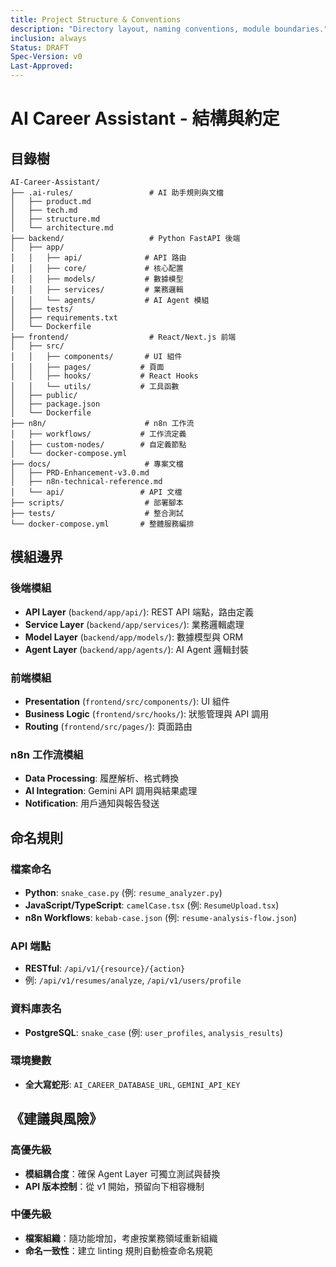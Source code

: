 ```yaml
---
title: Project Structure & Conventions
description: "Directory layout, naming conventions, module boundaries."
inclusion: always
Status: DRAFT
Spec-Version: v0
Last-Approved:
---
```

# AI Career Assistant - 結構與約定

## 目錄樹
```
AI-Career-Assistant/
├── .ai-rules/                 # AI 助手規則與文檔
│   ├── product.md
│   ├── tech.md
│   ├── structure.md
│   └── architecture.md
├── backend/                   # Python FastAPI 後端
│   ├── app/
│   │   ├── api/              # API 路由
│   │   ├── core/             # 核心配置
│   │   ├── models/           # 數據模型
│   │   ├── services/         # 業務邏輯
│   │   └── agents/           # AI Agent 模組
│   ├── tests/
│   ├── requirements.txt
│   └── Dockerfile
├── frontend/                  # React/Next.js 前端
│   ├── src/
│   │   ├── components/       # UI 組件
│   │   ├── pages/           # 頁面
│   │   ├── hooks/           # React Hooks
│   │   └── utils/           # 工具函數
│   ├── public/
│   ├── package.json
│   └── Dockerfile
├── n8n/                      # n8n 工作流
│   ├── workflows/           # 工作流定義
│   ├── custom-nodes/        # 自定義節點
│   └── docker-compose.yml
├── docs/                     # 專案文檔
│   ├── PRD-Enhancement-v3.0.md
│   ├── n8n-technical-reference.md
│   └── api/                 # API 文檔
├── scripts/                  # 部署腳本
├── tests/                    # 整合測試
└── docker-compose.yml       # 整體服務編排
```

## 模組邊界
### 後端模組
- **API Layer** (`backend/app/api/`): REST API 端點，路由定義
- **Service Layer** (`backend/app/services/`): 業務邏輯處理
- **Model Layer** (`backend/app/models/`): 數據模型與 ORM
- **Agent Layer** (`backend/app/agents/`): AI Agent 邏輯封裝

### 前端模組
- **Presentation** (`frontend/src/components/`): UI 組件
- **Business Logic** (`frontend/src/hooks/`): 狀態管理與 API 調用
- **Routing** (`frontend/src/pages/`): 頁面路由

### n8n 工作流模組
- **Data Processing**: 履歷解析、格式轉換
- **AI Integration**: Gemini API 調用與結果處理
- **Notification**: 用戶通知與報告發送

## 命名規則
### 檔案命名
- **Python**: `snake_case.py` (例: `resume_analyzer.py`)
- **JavaScript/TypeScript**: `camelCase.tsx` (例: `ResumeUpload.tsx`)
- **n8n Workflows**: `kebab-case.json` (例: `resume-analysis-flow.json`)

### API 端點
- **RESTful**: `/api/v1/{resource}/{action}` 
- 例: `/api/v1/resumes/analyze`, `/api/v1/users/profile`

### 資料庫表名
- **PostgreSQL**: `snake_case` (例: `user_profiles`, `analysis_results`)

### 環境變數
- **全大寫蛇形**: `AI_CAREER_DATABASE_URL`, `GEMINI_API_KEY`

## 《建議與風險》
### 高優先級
- **模組耦合度**：確保 Agent Layer 可獨立測試與替換
- **API 版本控制**：從 v1 開始，預留向下相容機制

### 中優先級
- **檔案組織**：隨功能增加，考慮按業務領域重新組織
- **命名一致性**：建立 linting 規則自動檢查命名規範